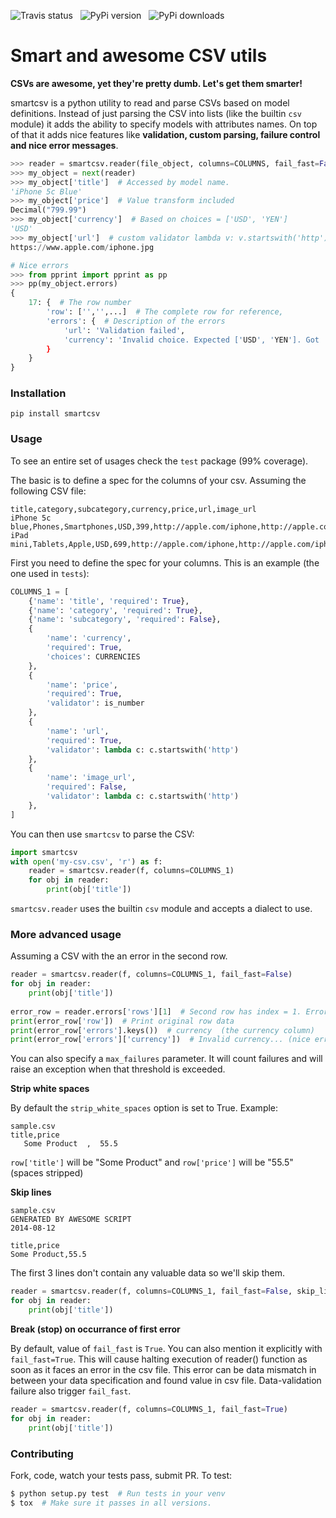 ![Travis status](https://travis-ci.org/santiagobasulto/smartcsv.svg) &nbsp; ![PyPi version](https://badge.fury.io/py/smartcsv.png)  &nbsp; ![PyPi downloads](http://img.shields.io/pypi/dm/smartcsv.svg)

# Smart and awesome CSV utils

**CSVs are awesome, yet they're pretty dumb. Let's get them smarter!**

smartcsv is a python utility to read and parse CSVs based on model definitions. Instead of just parsing the CSV into lists (like the builtin `csv` module) it adds the ability to specify models with attributes names. On top of that it adds nice features like **validation, custom parsing, failure control and nice error messages**.

```python
>>> reader = smartcsv.reader(file_object, columns=COLUMNS, fail_fast=False)
>>> my_object = next(reader)
>>> my_object['title']  # Accessed by model name.
'iPhone 5c Blue'
>>> my_object['price']  # Value transform included
Decimal("799.99")
>>> my_object['currency']  # Based on choices = ['USD', 'YEN']
'USD'
>>> my_object['url']  # custom validator lambda v: v.startswith('http')
https://www.apple.com/iphone.jpg

# Nice errors
>>> from pprint import pprint as pp
>>> pp(my_object.errors)
{
    17: {  # The row number
        'row': ['','',...]  # The complete row for reference,
        'errors': {  # Description of the errors
            'url': 'Validation failed',
            'currency': 'Invalid choice. Expected ['USD', 'YEN']. Got 'AUD' instead.
        }
    }
}
```

### Installation
    pip install smartcsv

### Usage

To see an entire set of usages check the `test` package (99% coverage).

The basic is to define a spec for the columns of your csv. Assuming the following CSV file:

    title,category,subcategory,currency,price,url,image_url
    iPhone 5c blue,Phones,Smartphones,USD,399,http://apple.com/iphone,http://apple.com/iphone.jpg
    iPad mini,Tablets,Apple,USD,699,http://apple.com/iphone,http://apple.com/iphone.jpg

First you need to define the spec for your columns. This is an example (the one used in `tests`):

```python
COLUMNS_1 = [
    {'name': 'title', 'required': True},
    {'name': 'category', 'required': True},
    {'name': 'subcategory', 'required': False},
    {
        'name': 'currency',
        'required': True,
        'choices': CURRENCIES
    },
    {
        'name': 'price',
        'required': True,
        'validator': is_number
    },
    {
        'name': 'url',
        'required': True,
        'validator': lambda c: c.startswith('http')
    },
    {
        'name': 'image_url',
        'required': False,
        'validator': lambda c: c.startswith('http')
    },
]
```

You can then use `smartcsv` to parse the CSV:

```python
import smartcsv
with open('my-csv.csv', 'r') as f:
    reader = smartcsv.reader(f, columns=COLUMNS_1)
    for obj in reader:
        print(obj['title'])
```

`smartcsv.reader` uses the builtin `csv` module and accepts a dialect to use.

### More advanced usage

Assuming a CSV with the an error in the second row.

```python
reader = smartcsv.reader(f, columns=COLUMNS_1, fail_fast=False)
for obj in reader:
    print(obj['title'])
    
error_row = reader.errors['rows'][1]  # Second row has index = 1. Errors are 0-indexed.
print(error_row['row'])  # Print original row data
print(error_row['errors'].keys())  # currency  (the currency column)
print(error_row['errors']['currency'])  # Invalid currency... (nice error explanation)
```
You can also specify a `max_failures` parameter. It will count failures and will raise an exception when that threshold is exceeded.

**Strip white spaces**

By default the `strip_white_spaces` option is set to True. Example:

```
sample.csv
title,price
   Some Product  ,  55.5  
```

`row['title']` will be "Some Product" and `row['price']` will be "55.5" (spaces stripped)

**Skip lines**
```
sample.csv
GENERATED BY AWESOME SCRIPT
2014-08-12

title,price
Some Product,55.5
```

The first 3 lines don't contain any valuable data so we'll skip them.

```python
reader = smartcsv.reader(f, columns=COLUMNS_1, fail_fast=False, skip_lines=3)
for obj in reader:
    print(obj['title'])
```

**Break (stop) on occurrance of first error**

By default, value of `fail_fast` is `True`. You can also mention it explicitly with `fail_fast=True`. This will cause halting execution of reader() function as soon as it faces an error in the csv file. This error can be data mismatch in between your data specification and found value in csv file. Data-validation failure also trigger `fail_fast`.

```python
reader = smartcsv.reader(f, columns=COLUMNS_1, fail_fast=True)
for obj in reader:
    print(obj['title'])
```

### Contributing

Fork, code, watch your tests pass, submit PR.
To test:

```bash
$ python setup.py test  # Run tests in your venv
$ tox  # Make sure it passes in all versions.
```
